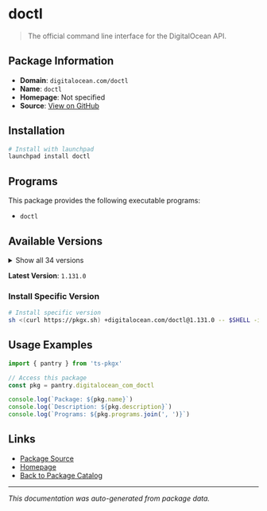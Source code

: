 # doctl

> The official command line interface for the DigitalOcean API.

## Package Information

- **Domain**: `digitalocean.com/doctl`
- **Name**: `doctl`
- **Homepage**: Not specified
- **Source**: [View on GitHub](https://github.com/pkgxdev/pantry/tree/main/projects/digitalocean.com/doctl/package.yml)

## Installation

```bash
# Install with launchpad
launchpad install doctl
```

## Programs

This package provides the following executable programs:

- `doctl`

## Available Versions

<details>
<summary>Show all 34 versions</summary>

- `1.131.0`, `1.130.0`, `1.129.0`, `1.128.0`, `1.127.0`
- `1.126.0`, `1.125.1`, `1.125.0`, `1.124.0`, `1.123.0`
- `1.122.0`, `1.121.0`, `1.120.2`, `1.120.1`, `1.120.0`
- `1.119.1`, `1.119.0`, `1.118.0`, `1.117.0`, `1.116.1`
- `1.116.0`, `1.115.0`, `1.114.0`, `1.113.0`, `1.112.0`
- `1.111.0`, `1.110.0`, `1.109.1`, `1.109.0`, `1.108.0`
- `1.107.0`, `1.106.0`, `1.105.0`, `1.104.0`

</details>

**Latest Version**: `1.131.0`

### Install Specific Version

```bash
# Install specific version
sh <(curl https://pkgx.sh) +digitalocean.com/doctl@1.131.0 -- $SHELL -i
```

## Usage Examples

```typescript
import { pantry } from 'ts-pkgx'

// Access this package
const pkg = pantry.digitalocean_com_doctl

console.log(`Package: ${pkg.name}`)
console.log(`Description: ${pkg.description}`)
console.log(`Programs: ${pkg.programs.join(', ')}`)
```

## Links

- [Package Source](https://github.com/pkgxdev/pantry/tree/main/projects/digitalocean.com/doctl/package.yml)
- [Homepage](#)
- [Back to Package Catalog](../package-catalog.md)

---

*This documentation was auto-generated from package data.*
